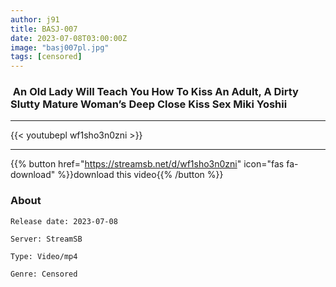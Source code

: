 ```yaml
---
author: j91
title: BASJ-007
date: 2023-07-08T03:00:00Z
image: "basj007pl.jpg"
tags: [censored]
---
```


###  An Old Lady Will Teach You How To Kiss An Adult, A Dirty Slutty Mature Woman’s Deep Close Kiss Sex Miki Yoshii
___

{{< youtubepl wf1sho3n0zni >}}
___

{{% button href="https://streamsb.net/d/wf1sho3n0zni" icon="fas fa-download" %}}download this video{{% /button %}}
### About

`Release date: 2023-07-08`

`Server: StreamSB`

`Type: Video/mp4`

`Genre:	Censored`